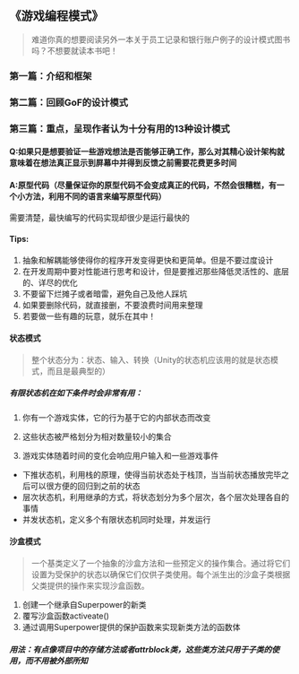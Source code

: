 ## 《游戏编程模式》

> 难道你真的想要阅读另外一本关于员工记录和银行账户例子的设计模式图书吗？不想要就读本书吧！

### 第一篇：介绍和框架

### 第二篇：回顾GoF的设计模式

### 第三篇：重点，呈现作者认为十分有用的13种设计模式

#### Q:如果只是想要验证一些游戏想法是否能够正确工作，那么对其精心设计架构就意味着在想法真正显示到屏幕中并得到反馈之前需要花费更多时间

#### A:原型代码（尽量保证你的原型代码不会变成真正的代码，不然会很糟糕，有一个小方法，利用不同的语言来编写原型代码）

需要清楚，最快编写的代码实现却很少是运行最快的

#### Tips:

1. 抽象和解耦能够使得你的程序开发变得更快和更简单。但是不要过度设计
2. 在开发周期中要对性能进行思考和设计，但是要推迟那些降低灵活性的、底层的、详尽的优化
3. 不要留下烂摊子或者暗雷，避免自己及他人踩坑
4. 如果要删除代码，就直接删，不要浪费时间用来整理
5. 若要做一些有趣的玩意，就乐在其中！

#### 状态模式

> 整个状态分为：状态、输入、转换（Unity的状态机应该用的就是状态模式，而且是最典型的）

##### 有限状态机在如下条件时会非常有用：

1. 你有一个游戏实体，它的行为基于它的内部状态而改变

2. 这些状态被严格划分为相对数量较小的集合

3. 游戏实体随着时间的变化会响应用户输入和一些游戏事件

* 下推状态机，利用栈的原理，使得当前状态处于栈顶，当当前状态播放完毕之后可以很方便的回归到之前的状态
* 层次状态机，利用继承的方式，将状态划分为多个层次，各个层次处理各自的事情
* 并发状态机，定义多个有限状态机同时处理，并发运行

#### 沙盒模式

> 一个基类定义了一个抽象的沙盒方法和一些预定义的操作集合。通过将它们设置为受保护的状态以确保它们仅供子类使用。每个派生出的沙盒子类根据父类提供的操作来实现沙盒函数。

1. 创建一个继承自Superpower的新类
2. 覆写沙盒函数activeate()
3. 通过调用Superpower提供的保护函数来实现新类方法的函数体

##### 用法：有点像项目中的存储方法或者attrblock类，这些类方法只用于子类的使用，而不用被外部所知